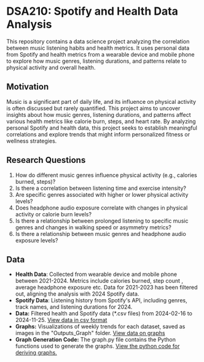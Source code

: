 # DSA210: Spotify and Health Data Analysis

This repository contains a data science project analyzing the correlation between music listening habits and health metrics. It uses personal data from Spotify and health metrics from a wearable device and mobile phone to explore how music genres, listening durations, and patterns relate to physical activity and overall health.

## **Motivation**

Music is a significant part of daily life, and its influence on physical activity is often discussed but rarely quantified. This project aims to uncover insights about how music genres, listening durations, and patterns affect various health metrics like calorie burn, steps, and heart rate. By analyzing personal Spotify and health data, this project seeks to establish meaningful correlations and explore trends that might inform personalized fitness or wellness strategies.

## **Research Questions**
1. How do different music genres influence physical activity (e.g., calories burned, steps)?
2. Is there a correlation between listening time and exercise intensity?
3. Are specific genres associated with higher or lower physical activity levels?
4. Does headphone audio exposure correlate with changes in physical activity or calorie burn levels?
5. Is there a relationship between prolonged listening to specific music genres and changes in walking speed or asymmetry metrics?
6. Is there a relationship between music genres and headphone audio exposure levels?

## **Data**
- **Health Data**: Collected from wearable device and mobile phone between 2021-2024. Metrics include calories burned, step count , average headphone exposure etc. Data for 2021-2023 has been filtered out, aligning the analysis with 2024 Spotify data.
- **Spotify Data**: Listening history from Spotify's API, including genres, track names, and listening durations for 2024.
- **Data:** Filtered health and Spotify data (*.csv files) from 2024-02-16 to 2024-11-25. [View data in csv format](./Filtered_data)
- **Graphs:** Visualizations of weekly trends for each dataset, saved as images in the "Outputs_Graph" folder. [View data on graphs](./Filtered_data/Outputs_Graph)
- **Graph Generation Code:** The graph.py file contains the Python functions used to generate the graphs. [View the python code for deriving graphs.](./Filtered_data/graph_functions.py)

